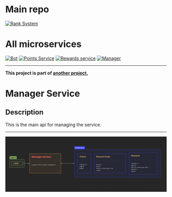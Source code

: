 # Main repo
[![Rank System](https://img.shields.io/badge/Rank_System-eba0ac?style=for-the-badge&logo=github&logoColor=white&labelColor=1e1e2e)](https://github.com/AndyLocks/RankSystem)
# All microservices
[![Bot](https://img.shields.io/badge/Bot-cba6f7?style=for-the-badge&logo=github&logoColor=cdd6f4&labelColor=1e1e2e)](https://github.com/AndyLocks/rank_system.bot)
[![Points Service](https://img.shields.io/badge/Points_service-fab387?style=for-the-badge&logo=github&logoColor=cdd6f4&labelColor=1e1e2e)](https://github.com/AndyLocks/rank_system.points_service)
[![Rewards service](https://img.shields.io/badge/Rewards_service-a6e3a1?style=for-the-badge&logo=github&logoColor=cdd6f4&labelColor=1e1e2e)](https://github.com/AndyLocks/rank_system.rewards_service)
[![Manager](https://img.shields.io/badge/Manager-f38ba8?style=for-the-badge&logo=github&logoColor=cdd6f4&labelColor=1e1e2e)](https://github.com/AndyLocks/rank_system.manager)

---

**This project is part of [another project.](https://github.com/AndyLocks/RankSystem)**

# Manager Service
## Description
This is the main api for managing the service.

---

![manager](./manager.png)
